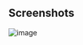 


## Screenshots

![image](https://github.com/itsMohammedNayeem/qr-code-generator/assets/127741549/d386ad5f-8b35-4a9e-a25a-763752584341)
